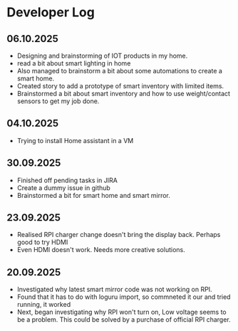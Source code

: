 # Developer Log

## 06.10.2025
* Designing and brainstorming of IOT products in my home.
* read a bit about smart lighting in home
* Also managed to brainstorm a bit about some automations to create a smart home.
* Created story to add a prototype of smart inventory with limited items.
* Brainstormed a bit about smart inventory and how to use weight/contact sensors to get my job done.

## 04.10.2025
* Trying to install Home assistant in a VM


## 30.09.2025
* Finished off pending tasks in JIRA
* Create a dummy issue in github
* Brainstormed a bit for smart home and smart mirror.



## 23.09.2025
* Realised RPI charger change doesn't bring the display back. Perhaps good to try HDMI
* Even HDMI doesn't work. Needs more creative solutions.


## 20.09.2025
* Investigated why latest smart mirror code was not working on RPI.
* Found that it has to do with loguru import, so commneted it our and tried running, it worked
* Next, began investigating why RPI won't turn on, Low voltage seems to be a problem. This could be solved by a purchase of official RPI charger. 